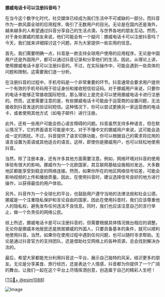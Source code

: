 **挪威电话卡可以注册抖音吗？**

在当今这个数字化时代，社交媒体已经成为我们生活中不可或缺的一部分。而抖音作为一款风靡全球的应用程序，吸引了无数用户的目光。无论是在国内还是海外，越来越多的人希望通过抖音分享自己的生活点滴，与世界各地的朋友互动。然而，对于身处挪威的朋友来说，他们可能会有一个疑问：挪威电话卡可以注册抖音吗？今天，我们就来详细探讨这个问题，并为大家提供一些实用的信息。

首先，我们需要明确一点，抖音是一款支持全球用户使用的应用程序。无论是中国用户还是外国用户，都可以通过抖音记录和分享他们的生活。因此，从理论上讲，使用挪威电话卡是可以注册抖音的。不过，在实际操作中，可能会遇到一些具体的问题和限制，这需要我们逐一分析。

在注册抖音的过程中，手机号码是一个非常重要的环节。抖音通常会要求用户提供一个有效的手机号码用于验证身份和接收短信验证码。对于挪威用户来说，只要你的电话卡能够正常接收国际短信，那么理论上是完全可以使用挪威电话卡进行注册的。然而，这里需要注意的是，有些挪威电话卡可能由于运营商的设置问题，无法接收到抖音发送的验证码短信。这种情况下，你可以尝试更换另一家运营商的电话卡，或者使用其他方式（如电子邮件）进行注册。

此外，还有一些用户可能会担心语言障碍的问题。抖音虽然支持多种语言，但在默认情况下，它的界面语言可能是中文。对于不懂中文的挪威用户来说，这可能会造成一定的困扰。不过，抖音提供了语言切换功能，你可以根据自己的需求将应用的语言设置为英语或其他适合的语言。这样，即使你是挪威用户，也可以轻松地使用抖音。

当然，除了注册本身，还有许多其他方面需要注意。例如，网络环境对抖音的使用体验有很大的影响。挪威作为一个北欧国家，其互联网基础设施相对发达，大多数地区都能享受到稳定的网络连接。然而，如果你所在的地区网络信号较差，可能会影响视频的上传和播放质量。因此，在使用抖音时，建议选择信号良好的地方进行操作，以获得最佳的用户体验。

另外，抖音作为一个全球化的平台，也鼓励用户遵守当地的法律法规和社会公德。挪威是一个注重隐私保护和言论自由的国家，因此在使用抖音时，我们应该尊重他人的隐私权，避免发布任何违法不良信息。同时，我们也应该注意自己的言行举止，做一个负责任的网络公民。

综上所述，挪威电话卡是可以注册抖音的，但需要根据具体情况做出相应的调整。无论你是挪威本地居民还是旅居挪威的外国人，只要具备基本的条件，就可以顺利地使用抖音。当然，如果你在使用过程中遇到任何问题，也可以随时寻求帮助。无论是通过抖音官方的支持团队，还是借助社交网络上的各种资源，总会找到解决办法的。

最后，希望大家都能充分利用抖音这一平台，展示自己独特的风采，结识更多的朋友。无论是分享美食、旅行经历，还是表达个人情感，抖音都为你提供了一个广阔的舞台。让我们一起在这个平台上尽情挥洒创意，创造属于自己的精彩人生吧！

[[TG💪+ @esim1088](https://t.me/s/esim1088)]

![Image](https://i.postimg.cc/4NQfJmqS/Snipaste-2025-05-13-00-14-12.png)